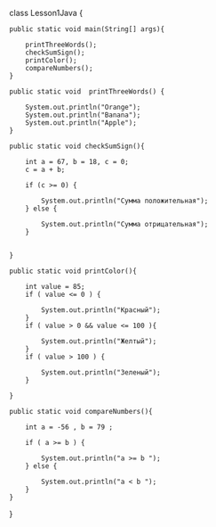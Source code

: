 class Lesson1Java {

	public static void main(String[] args){
  
		printThreeWords();
		checkSumSign();
		printColor();
		compareNumbers();
	}
	
	public static void  printThreeWords() {
  
		System.out.println("Orange");
		System.out.println("Banana");
		System.out.println("Apple");
	}
	
	public static void checkSumSign(){
  
		int a = 67, b = 18, c = 0;
		c = a + b;
		
		if (c >= 0) {
    
			System.out.println("Сумма положительная");
		} else {
    
			System.out.println("Сумма отрицательная");
		}
		
		
	}
	
	public static void printColor(){
  
		int value = 85;
		if ( value <= 0 ) {
    
			System.out.println("Красный");
		}
		if ( value > 0 && value <= 100 ){
    
			System.out.println("Желтый");
		}
		if ( value > 100 ) {
    
			System.out.println("Зеленый");
		}
		
	}
	
	public static void compareNumbers(){
  
		int a = -56 , b = 79 ;
		
		if ( a >= b ) {
    
			System.out.println("a >= b ");
		} else {
    
			System.out.println("a < b ");
		}
	}
}


